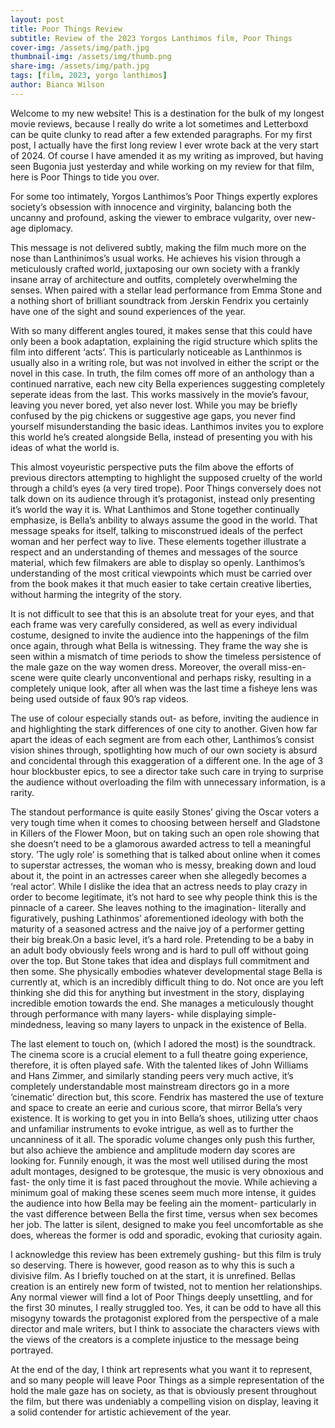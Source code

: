 ```yaml
---
layout: post
title: Poor Things Review
subtitle: Review of the 2023 Yorgos Lanthimos film, Poor Things 
cover-img: /assets/img/path.jpg
thumbnail-img: /assets/img/thumb.png
share-img: /assets/img/path.jpg
tags: [film, 2023, yorgo lanthimos]
author: Bianca Wilson
---
```


Welcome to my new website! This is a destination for the bulk of my longest movie reviews, because I really do write a lot sometimes and Letterboxd can be quite clunky to read after a few extended paragraphs. For my first post, I actually have the first long review I ever wrote back at the very start of 2024. Of course I have amended it as my writing as improved, but having seen Bugonia just yesterday and while working on my review for that film, here is Poor Things to tide you over.

For some too intimately, Yorgos Lanthimos’s Poor Things expertly explores society’s obsession with innocence and virginity, balancing both the uncanny and profound, asking the viewer to embrace vulgarity, over new-age diplomacy.

This message is not delivered subtly, making the film much more on the nose than Lanthinimos’s usual works. He achieves his vision through a meticulously crafted world, juxtaposing our own society with a frankly insane array of architecture and outfits, completely overwhelming the senses. When paired with a stellar lead performance from Emma Stone and a nothing short of brilliant soundtrack from Jerskin Fendrix you certainly have one of the sight and sound experiences of the year.

With so many different angles toured, it makes sense that this could have only been a book adaptation, explaining the rigid structure which splits the film into different ‘acts’. This is particularly noticeable as Lanthinmos is usually also in a writing role, but was not involved in either the script or the novel in this case. In truth, the film comes off more of an anthology than a continued narrative, each new city Bella experiences suggesting completely seperate ideas from the last. This works massively in the movie’s favour, leaving you never bored, yet also never lost. While you may be briefly confused by the pig chickens or suggestive age gaps, you never find yourself misunderstanding the basic ideas. Lanthimos invites you to explore this world he’s created alongside Bella, instead of presenting you with his ideas of what the world is.

This almost voyeuristic perspective puts the film above the efforts of previous directors attempting to highlight the supposed cruelty of the world through a child’s eyes (a very tired trope). Poor Things conversely does not talk down on its audience through it’s protagonist, instead only presenting it’s world the way it is. What Lanthimos and Stone together continually emphasize, is Bella’s anbility to always assume the good in the world. That message speaks for itself, talking to misconstrued ideals of the perfect woman and her perfect way to live. These elements together illustrate a respect and an understanding of themes and messages of the source material, which few filmakers are able to display so openly. Lanthimos’s understanding of the most critical viewpoints which must be carried over from the book makes it that much easier to take certain creative liberties, without harming the integrity of the story.

It is not difficult to see that this is an absolute treat for your eyes, and that each frame was very carefully considered, as well as every individual costume, designed to invite the audience into the happenings of the film once again, through what Bella is witnessing. They frame the way she is seen within a mismatch of time periods to show the timeless persistence of the male gaze on the way women dress. Moreover, the overall miss-en-scene were quite clearly unconventional and perhaps risky, resulting in a completely unique look, after all when was the last time a fisheye lens was being used outside of faux 90’s rap videos.

The use of colour especially stands out- as before, inviting the audience in and highlighting the stark differences of one city to another. Given how far apart the ideas of each segment are from each other, Lanthimos’s consist vision shines through, spotlighting how much of our own society is absurd and concidental through this exaggeration of a different one. In the age of 3 hour blockbuster epics, to see a director take such care in trying to surprise the audience without overloading the film with unnecessary information, is a rarity.

The standout performance is quite easily Stones’ giving the Oscar voters a very tough time when it comes to choosing between herself and Gladstone in Killers of the Flower Moon, but on taking such an open role showing that she doesn’t need to be a glamorous awarded actress to tell a meaningful story. ’The ugly role’ is something that is talked about online when it comes to superstar actresses, the woman who is messy, breaking down and loud about it, the point in an actresses career when she allegedly becomes a ‘real actor’. While I dislike the idea that an actress needs to play crazy in order to become legitimate, it’s not hard to see why people think this is the pinnacle of a career. She leaves nothing to the imagination- literally and figuratively, pushing Lathinmos’ aforementioned ideology with both the maturity of a seasoned actress and the naive joy of a performer getting their big break.On a basic level, it’s a hard role. Pretending to be a baby in an adult body obviously feels wrong and is hard to pull off without going over the top. But Stone takes that idea and displays full commitment and then some. She physically embodies whatever developmental stage Bella is currently at, which is an incredibly difficult thing to do. Not once are you left thinking she did this for anything but investment in the story, displaying incredible emotion towards the end. She manages a meticulously thought through performance with many layers- while displaying simple-mindedness, leaving so many layers to unpack in the existence of Bella.

The last element to touch on, (which I adored the most) is the soundtrack. The cinema score is a crucial element to a full theatre going experience, therefore, it is often played safe. With the talented likes of John Williams and Hans Zimmer, and similarly standing peers very much active, it’s completely understandable most mainstream directors go in a more ‘cinematic’ direction but, this score. Fendrix has mastered the use of texture and space to create an eerie and curious score, that mirror Bella’s very existence. It is working to get you in into Bella’s shoes, utilizing utter chaos and unfamiliar instruments to evoke intrigue, as well as to further the uncanniness of it all. The sporadic volume changes only push this further, but also achieve the ambience and amplitude modern day scores are looking for. Funnily enough, it was the most well utilised during the most adult montages, designed to be grotesque, the music is very obnoxious and fast- the only time it is fast paced throughout the movie. While achieving a minimum goal of making these scenes seem much more intense, it guides the audience into how Bella may be feeling ain the moment- particularly in the vast difference between Bella the first time, versus when sex becomes her job. The latter is silent, designed to make you feel uncomfortable as she does, whereas the former is odd and sporadic, evoking that curiosity again.

I acknowledge this review has been extremely gushing- but this film is truly so deserving. There is however, good reason as to why this is such a divisive film. As I briefly touched on at the start, it is unrefined. Bellas creation is an entirely new form of twisted, not to mention her relationships. Any normal viewer will find a lot of Poor Things deeply unsettling, and for the first 30 minutes, I really struggled too. Yes, it can be odd to have all this misogyny towards the protagonist explored from the perspective of a male director and male writers, but I think to associate the characters views with the views of the creators is a complete injustice to the message being portrayed.

At the end of the day, I think art represents what you want it to represent, and so many people will leave Poor Things as a simple representation of the hold the male gaze has on society, as that is obviously present throughout the film, but there was undeniably a compelling vision on display, leaving it a solid contender for artistic achievement of the year.
